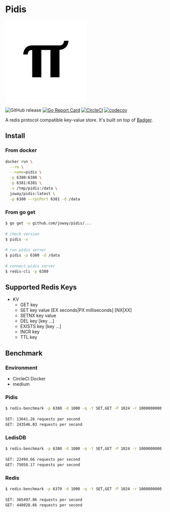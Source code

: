 # Pidis

<img width="256px" src="logo.png" alt="logo">

![GitHub release](https://img.shields.io/github/tag/joway/pidis.svg?label=release)
[![Go Report Card](https://goreportcard.com/badge/github.com/joway/pidis)](https://goreportcard.com/report/github.com/joway/pidis)
[![CircleCI](https://circleci.com/gh/joway/pidis.svg?style=shield)](https://circleci.com/gh/joway/pidis)
[![codecov](https://codecov.io/gh/joway/pidis/branch/master/graph/badge.svg)](https://codecov.io/gh/joway/pidis)

A redis protocol compatible key-value store. It's built on top of [Badger](https://github.com/dgraph-io/badger).

## Install

### From docker

```bash
docker run \
  --rm \
  --name=pidis \
  -p 6380:6380 \
  -p 6381:6381 \
  -v /tmp/pidis:/data \
  joway/pidis:latest \
  -p 6380 --rpcPort 6381 -d /data
```

### From go get

```bash
$ go get -u github.com/joway/pidis/...

# check version
$ pidis -v

# run pidis server
$ pidis -p 6380 -d /data

# connect pidis server
$ redis-cli -p 6380
```

## Supported Redis Keys

- KV
  - GET key  
  - SET key value [EX seconds|PX milliseconds] [NX|XX]
  - SETNX key value  
  - DEL key [key ...]
  - EXISTS key [key ...]
  - INCR key
  - TTL key

## Benchmark

### Environment

- CircleCI Docker
- medium

### Pidis

```bash
$ redis-benchmark -p 6380 -d 1000 -q -t SET,GET -P 1024 -r 1000000000 -n 1000000

SET: 13641.26 requests per second
GET: 243546.03 requests per second
```

### LedisDB

```bash
$ redis-benchmark -p 6380 -d 1000 -q -t SET,GET -P 1024 -r 1000000000 -n 1000000

SET: 22494.66 requests per second
GET: 75058.17 requests per second
```

### Redis

```bash
$ redis-benchmark -p 6379 -d 1000 -q -t SET,GET -P 1024 -r 1000000000 -n 1000000

SET: 365497.06 requests per second
GET: 448028.66 requests per second
```

